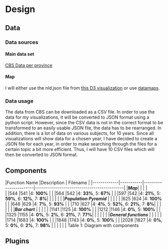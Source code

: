 # Design
## Data
### Data sources
#### Main data set
[CBS Data per province](https://opendata.cbs.nl/statline/#/CBS/nl/dataset/70072ned/table?ts=1528142338597)
#### Map
I will either use the nld.json file from [this D3 visualization](http://bl.ocks.org/phil-pedruco/9344373) or use [datamaps](http://datamaps.github.io/).

### Data usage
The data from CBS can be downloaded as a CSV file.
In order to use the data for my visualizations, it will be converted to JSON format using a python script.
However, since the CSV data is not in the correct format to be transformed to an easily usable JSON file, the data has to be rearranged.
In addition, there is a lot of data on various subjects, for 10 years. Since all visualizations will show data for a chosen year, I have decided to create a JSON file for each year, in order to make searching through the files for a certain topic a bit more efficient. Thus, I will have 10 CSV files which will then be converted to JSON format.

## Components

|Function Name            |Description     | Filename               | 
|-------------|-----------|-----------------------|--------------------------------------------|
|***Map***|           |                       |                                            |      
|            |544        |541                    |4: **100%**                                 | 
|            |564        |542                    |4: **33%**, 5: **67%**                      | 
|            |597        |542                    |4: **21%**, 5: **59%**, 6: **12%**, 7: **8%**| 
|             |           |                       |                                            | 
|***Population Pyramid***  |           |                       |                                            | 
|            |625        |624                    |4: **100%**                                 | 
|            |648        |629                    |4: **7%**, 5: **93%**                       | 
|            |710        |627                    |4: **4%**, 5: **52%**, 6: **21%**, 7: **8%**| 
|             |           |                       |                                            | 
|***Bar chart***     |           |                       |                                            | 
|            |1141       |1125                   |4: **100%**                                 | 
|            |1212       |1146                   |4: **0%**, 5: **100%**                      | 
|            |1325       |1155                   |4: **0%**, 5: **2%**, 6: **21%**, 7: **77%**| 
|             |           |                       |                                            | 
|***General functions*** |          |                       |                                            | 
|            |1714       |1683                   |4: **100%**                                 | 
|            |1848       |1743                   |4: **0%**, 5: **100%**                      | 
|            |2028       |1827                   |4: **0%**, 5: **0%**, 6: **2%**, 7: **98%** | 
|             |           |                       |                                            | 
Table 1: Diagram with components
## Plugins
